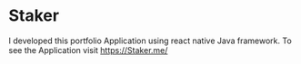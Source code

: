 # Staker
I developed this portfolio Application using react native Java  framework. To see the Application visit https://Staker.me/
